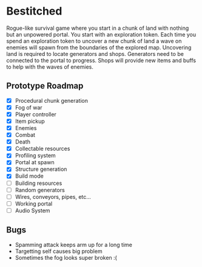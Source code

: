 # Bestitched
Rogue-like survival game where you start in a chunk of land with nothing but an unpowered portal. You start with an exploration token. Each time you spend an exploration token to uncover a new chunk of land a wave on enemies will spawn from the boundaries of the explored map. Uncovering land is required to locate generators and shops. Generators need to be connected to the portal to progress. Shops will provide new items and buffs to help with the waves of enemies.

## Prototype Roadmap
- [x] Procedural chunk generation
- [x] Fog of war
- [x] Player controller
- [x] Item pickup
- [x] Enemies
- [x] Combat
- [x] Death
- [x] Collectable resources
- [x] Profiling system
- [x] Portal at spawn
- [x] Structure generation
- [x] Build mode
- [ ] Building resources
- [ ] Random generators
- [ ] Wires, conveyors, pipes, etc...
- [ ] Working portal
- [ ] Audio System

## Bugs
- Spamming attack keeps arm up for a long time
- Targetting self causes big problem
- Sometimes the fog looks super broken :(
